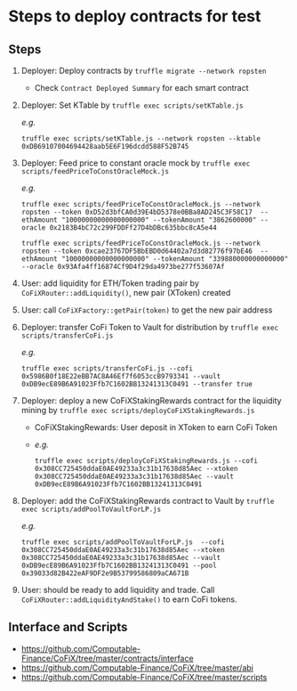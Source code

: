 # Steps to deploy contracts for test

## Steps

1. Deployer: Deploy contracts by `truffle migrate --network ropsten`

    - Check `Contract Deployed Summary` for each smart contract

2. Deployer: Set KTable by `truffle exec scripts/setKTable.js`

    *e.g.*

    ```shell
    truffle exec scripts/setKTable.js --network ropsten --ktable 0xDB69107004694428aab5E6F196dcdd588F52B745
    ```

3. Deployer: Feed price to constant oracle mock by `truffle exec scripts/feedPriceToConstOracleMock.js`

    *e.g.*

    ```shell
    truffle exec scripts/feedPriceToConstOracleMock.js --network ropsten --token 0xD52d3bfCA0d39E4bD5378e0BBa8AD245C3F58C17  --ethAmount "10000000000000000000" --tokenAmount "3862600000" --oracle 0x2183B4bC72c299FDDFf27D4bDBc635bbc8cA5e44

    truffle exec scripts/feedPriceToConstOracleMock.js --network ropsten --token 0xcae23767DF5BbEBD0d64402a7d3d82776f97bE46  --ethAmount "10000000000000000000" --tokenAmount "339880000000000000" --oracle 0x93Afa4ff16874Cf9D4f29da4973be277f53607Af
    ```

4. User: add liquidity for ETH/Token trading pair by `CoFiXRouter::addLiquidity()`, new pair (XToken) created

5. User: call `CoFiXFactory::getPair(token)` to get the new pair address

6. Deployer: transfer CoFi Token to Vault for distribution by `truffle exec scripts/transferCoFi.js`

    *e.g.*

    ```shell
    truffle exec scripts/transferCoFi.js --cofi 0x5986B0f18E22eBB7AC8A46Ef7f6053ccB9793341 --vault 0xDB9ecE89B6A91023Ffb7C1602BB13241313C0491 --transfer true
    ```

7. Deployer: deploy a new CoFiXStakingRewards contract for the liquidity mining by `truffle exec scripts/deployCoFiXStakingRewards.js`

    - CoFiXStakingRewards: User deposit in XToken to earn CoFi Token
    - *e.g.*

      ```shell
      truffle exec scripts/deployCoFiXStakingRewards.js --cofi 0x308CC725450ddaE0AE49233a3c31b17638d85Aec --xtoken 0x308CC725450ddaE0AE49233a3c31b17638d85Aec --vault 0xDB9ecE89B6A91023Ffb7C1602BB13241313C0491
      ```

8. Deployer: add the CoFiXStakingRewards contract to Vault by `truffle exec scripts/addPoolToVaultForLP.js`

    *e.g.*

    ```shell
    truffle exec scripts/addPoolToVaultForLP.js  --cofi 0x308CC725450ddaE0AE49233a3c31b17638d85Aec --xtoken 0x308CC725450ddaE0AE49233a3c31b17638d85Aec --vault 0xDB9ecE89B6A91023Ffb7C1602BB13241313C0491 --pool 0x39033d82B422eAF9DF2e9B53799586809aCA671B
    ```

9. User: should be ready to add liquidity and trade. Call `CoFiXRouter::addLiquidityAndStake()` to earn CoFi tokens.


## Interface and Scripts

- https://github.com/Computable-Finance/CoFiX/tree/master/contracts/interface
- https://github.com/Computable-Finance/CoFiX/tree/master/abi
- https://github.com/Computable-Finance/CoFiX/tree/master/scripts